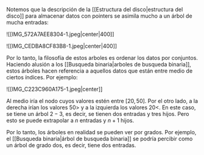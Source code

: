 Notemos que la descripción de la [[Estructura del disco|estructura del disco]] para almacenar datos con pointers se asimila mucho a un árbol de mucha entradas: 

![[IMG_572A7AEE8304-1.jpeg|center|400]]

![[IMG_CEDBA8CF83B8-1.jpeg|center|400]]


Por lo tanto, la filosofía de estos arboles es ordenar los datos por conjuntos. Haciendo alusión a los [[Busqueda binaria|arboles de busqueda binaria]], estos árboles hacen referencia a aquellos datos que están entre medio de ciertos índices. Por ejemplo: 

![[IMG_C223C960A175-1.jpeg|center]]

Al medio iría el nodo cuyos valores estén entre $[20,50]$. Por el otro lado, a la derecha irían los valores $50>$  y a la izquierda los valores $20<$.  En este caso, se tiene un árbol $2-3$, es decir, se tienen dos entradas y tres hijos. Pero esto se puede extrapolar a $n$ entradas y $n+1$ hijos. 

Por lo tanto, los árboles en realidad se pueden ver por grados. Por ejemplo, el [[Busqueda binaria|árbol de busqueda binaria]] se podría percibir como un árbol de grado dos, es decir, tiene dos entradas. 